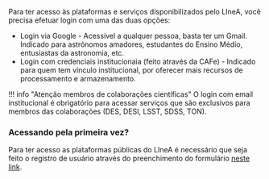 

Para ter acesso às plataformas e serviços disponibilizados pelo LIneA, você precisa efetuar login com uma das duas opções:

* Login via Google - Acessível a qualquer pessoa, basta ter um Gmail. Indicado para astrônomos amadores, estudantes do Ensino Médio, entusiastas da astronomia, etc. 
* Login com credenciais institucionaia (feito através da CAFe) - Indicado para quem tem vínculo institucional, por oferecer mais recursos de processamento e armazenamento. 

!!! info "Atenção membros de colaborações científicas"
	O login com email institucional é obrigatório para acessar serviços que são exclusivos para membros das colaborações (DES, DESI, LSST, SDSS, TON). 


### Acessando pela primeira vez? 

Para ter acesso as plataformas públicas do LIneA é necessário que seja feito o registro de usuário através do preenchimento do formulário [neste link](https://forms.gle/w4NRo4H6SnJRD5YMA).




